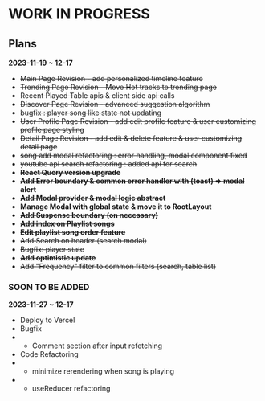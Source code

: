 # WORK IN PROGRESS #

## Plans ##
**2023-11-19 ~ 12-17**
- ~~Main Page Revision - add personalized timeline feature~~
- ~~Trending Page Revision - Move Hot tracks to trending page~~
- ~~Recent Played Table apis & client side api calls~~
- ~~Discover Page Revision - advanced suggestion algorithm~~
- ~~bugfix : player song like state not updating~~
- ~~User Profile Page Revision - add edit profile feature & user customizing profile page styling~~
- ~~Detail Page Revision - add edit & delete feature & user customizing detail page~~
- ~~song add modal refactoring : error handling, modal component fixed~~
- ~~youtube api search refactoring : added api for search~~
- ~~**React Query version upgrade**~~
- ~~**Add Error boundary & common error handler with (toast) => modal alert**~~
- ~~**Add Modal provider & modal logic abstract**~~
- **~~Manage Modal with global state & move it to RootLayout~~**
- ~~**Add Suspense boundary (on necessary)**~~
- ~~**Add index on Playlist songs**~~
- ~~**Edit playlist song order feature**~~
- ~~Add Search on header (search modal)~~
- ~~Bugfix: player state~~
- ~~**Add optimistic update**~~
- ~~Add "Frequency" filter to common filters (search, table list)~~

### SOON TO BE ADDED ###
**2023-11-27 ~ 12-17**
- Deploy to Vercel
- Bugfix
- - Comment section after input refetching
- Code Refactoring 
- - minimize rerendering when song is playing
- - useReducer refactoring

